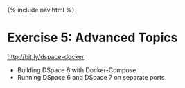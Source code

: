 {% include nav.html %}
# Exercise 5: Advanced Topics

http://bit.ly/dspace-docker

- Building DSpace 6 with Docker-Compose
- Running DSpace 6 and DSpace 7 on separate ports
